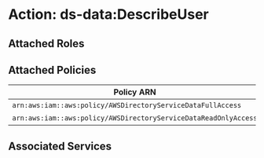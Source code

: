 # Action: ds-data:DescribeUser

## Attached Roles

## Attached Policies

| Policy ARN | Policy Name |
|------------|-------------|
| `arn:aws:iam::aws:policy/AWSDirectoryServiceDataFullAccess` | [AWSDirectoryServiceDataFullAccess](../policies.md#awsdirectoryservicedatafullaccess) |
| `arn:aws:iam::aws:policy/AWSDirectoryServiceDataReadOnlyAccess` | [AWSDirectoryServiceDataReadOnlyAccess](../policies.md#awsdirectoryservicedatareadonlyaccess) |

## Associated Services

